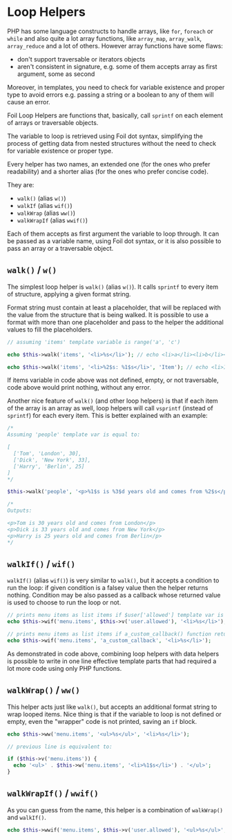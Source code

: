 <!--
currentMenu: "loophelpers"
currentSection: "Blocks & Helpers"
title: "Loop Helpers"
-->

# Loop Helpers

PHP has some language constructs to handle arrays, like `for`, `foreach` or `while` and also quite a lot array functions, like `array_map`, `array_walk`, `array_reduce` and a lot of others.
However array functions have some flaws:
- don't support traversable or iterators objects
- aren't consistent in signature, e.g. some of them accepts array as first argument, some as second

Moreover, in templates, you need to check for variable existence and proper type to avoid errors e.g. passing a string or a boolean to any of them will cause an error.

Foil Loop Helpers are functions that, basically, call `sprintf` on each element of arrays or traversable objects.

The variable to loop is retrieved using Foil dot syntax, simplifying the process of getting data from nested structures without the need to check for variable existence or proper type.

Every helper has two names, an extended one (for the ones who prefer readability) and a shorter alias (for the ones who prefer concise code).

They are:

- `walk()` (alias `w()`)
- `walkIf` (alias `wif()`)
- `walkWrap` (alias `ww()`)
- `walkWrapIf` (alias `wwif()`)

Each of them accepts as first argument the variable to loop through.
It can be passed as a variable name, using Foil dot syntax, or it is also possible to pass an array or a traversable object.

## `walk()` / `w()`

The simplest loop helper is `walk()` (alias `w()`). It calls `sprintf` to every item of structure, applying a given format string.

Format string must contain at least a placeholder, that will be replaced with the value from the structure that is being walked.
It is possible to use a format with more than one placeholder and pass to the helper the additional values to fill the placeholders.

```php
// assuming 'items' template variable is range('a', 'c')

echo $this->walk('items', '<li>%s</li>'); // echo <li>a</li><li>b</li><li>c</li>

echo $this->walk('items', '<li>%2$s: %1$s</li>', 'Item'); // echo <li>Item: a</li><li>Item: b</li><li>Item: c</li>
```

If items variable in code above was not defined, empty, or not traversable, code above would print nothing, without any error.

Another nice feature of `walk()` (and other loop helpers) is that if each item of the array is an array as well, loop helpers will call `vsprintf` (instead of `sprintf`) for each every item. This is better explained with an example:

```php
/*
Assuming 'people' template var is equal to:

[
  ['Tom', 'London', 30],
  ['Dick', 'New York', 33],
  ['Harry', 'Berlin', 25]
]
*/

$this->walk('people', '<p>%1$s is %3$d years old and comes from %2$s</p>');

/*
Outputs:

<p>Tom is 30 years old and comes from London</p>
<p>Dick is 33 years old and comes from New York</p>
<p>Harry is 25 years old and comes from Berlin</p>
*/
```

## `walkIf()` / `wif()`

`walkIf()` (alias `wif()`) is very similar to `walk()`, but it accepts a condition to run the loop: if given condition is a falsey value
then the helper returns nothing. Condition may be also passed as a callback whose returned value is used to choose to run the loop or not.

```php
// prints menu items as list items if $user['allowed'] template var is true
echo $this->wif('menu.items', $this->v('user.allowed'), '<li>%s</li>');

// prints menu items as list items if a_custom_callback() function returns true
echo $this->wif('menu.items', 'a_custom_callback', '<li>%s</li>');
```

As demonstrated in code above, combining loop helpers with data helpers is possible to write in one line effective template parts that had required
a lot more code using only PHP functions.

## `walkWrap()` / `ww()`

This helper acts just like `walk()`, but accepts an additional format string to wrap looped items.
Nice thing is that if the variable to loop is not defined or empty, even the "wrapper" code is not printed, saving an `if` block.

```php
echo $this->ww('menu.items', '<ul>%s</ul>', '<li>%s</li>');

// previous line is equivalent to:

if ($this->v('menu.items')) {
  echo '<ul>' . $this->w('menu.items', '<li>%1$s</li>') . '</ul>';
}
```


## `walkWrapIf()` / `wwif()`

As you can guess from the name, this helper is a combination of `walkWrap()` and `walkIf()`.

```php
echo $this->wwif('menu.items', $this->v('user.allowed'), '<ul>%s</ul>', '<li>%s</li>');
```
